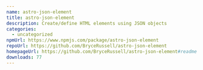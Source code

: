 ```yaml
---
name: astro-json-element
title: astro-json-element
description: Create/define HTML elements using JSON objects
categories:
  - uncategorized
npmUrl: https://www.npmjs.com/package/astro-json-element
repoUrl: https://github.com/BryceRussell/astro-json-element
homepageUrl: https://github.com/BryceRussell/astro-json-element#readme
downloads: 77
---
```

